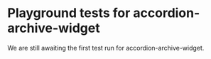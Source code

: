 # Playground tests for accordion-archive-widget
We are still awaiting the first test run for accordion-archive-widget.
